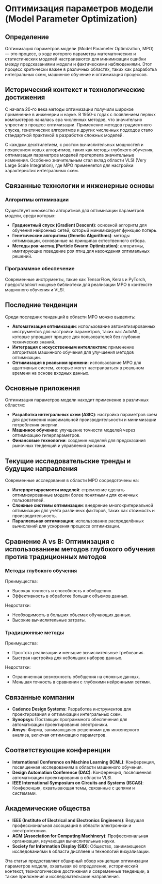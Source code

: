 # Оптимизация параметров модели (Model Parameter Optimization)

## Определение

Оптимизация параметров модели (Model Parameter Optimization, MPO) — это процесс, в ходе которого параметры математических и статистических моделей настраиваются для минимизации ошибки между предсказаниями модели и фактическими наблюдениями. Этот процесс критически важен в различных областях, таких как разработка интегральных схем, машинное обучение и оптимизация процессов.

## Исторический контекст и технологические достижения

С начала 20-го века методы оптимизации получили широкое применение в инженерии и науке. В 1950-х годах с появлением первых компьютеров началась эра численных методов, что значительно упростило процесс оптимизации. Применение методов градиентного спуска, генетических алгоритмов и других численных подходов стало стандартной практикой в разработке сложных моделей.

С каждым десятилетием, с ростом вычислительных мощностей и появлением новых алгоритмов, таких как методы глубокого обучения, оптимизация параметров моделей претерпела значительные изменения. Особенно значительным стал вклад области VLSI (Very Large Scale Integration), где MPO применяется для настройки характеристик интегральных схем.

## Связанные технологии и инженерные основы

### Алгоритмы оптимизации

Существует множество алгоритмов для оптимизации параметров модели, среди которых:

- **Градиентный спуск (Gradient Descent)**: основной алгоритм для обучения нейронных сетей, который минимизирует функцию потерь.
- **Генетические алгоритмы (Genetic Algorithms)**: методы оптимизации, основанные на принципах естественного отбора.
- **Методы роя частиц (Particle Swarm Optimization)**: алгоритмы, имитирующие поведение роя птиц для нахождения оптимальных решений.

### Программное обеспечение

Современные инструменты, такие как TensorFlow, Keras и PyTorch, предоставляют мощные библиотеки для реализации MPO в контексте машинного обучения и VLSI.

## Последние тенденции

Среди последних тенденций в области MPO можно выделить:

- **Автоматизация оптимизации**: использование автоматизированных инструментов для настройки параметров, таких как AutoML, которые упрощают процесс для пользователей без глубоких технических знаний.
- **Интеграция с искусственным интеллектом**: применение алгоритмов машинного обучения для улучшения методов оптимизации.
- **Оптимизация в реальном времени**: использование MPO для адаптивных систем, которые могут настраиваться в реальном времени на основе входных данных.

## Основные приложения

Оптимизация параметров модели находит применение в различных областях:

- **Разработка интегральных схем (ASIC)**: настройка параметров схем для достижения максимальной производительности и минимизации потребления энергии.
- **Машинное обучение**: улучшение точности моделей через оптимизацию гиперпараметров.
- **Финансовые технологии**: создание моделей для предсказания рыночных тенденций и управления рисками.

## Текущие исследовательские тренды и будущие направления

Современные исследования в области MPO сосредоточены на:

- **Интерпретируемости моделей**: стремление сделать оптимизированные модели более понятными для конечных пользователей.
- **Сложные системы оптимизации**: внедрение многокритериальной оптимизации для учёта различных факторов, таких как стоимость и производительность.
- **Параллельная оптимизация**: использование распределённых вычислений для ускорения процесса оптимизации.

## Сравнение A vs B: Оптимизация с использованием методов глубокого обучения против традиционных методов

### Методы глубокого обучения

Преимущества:
- Высокая точность и способность к обобщению.
- Эффективность в обработке больших объемов данных.

Недостатки:
- Необходимость в больших объемах обучающих данных.
- Высокие вычислительные затраты.

### Традиционные методы

Преимущества:
- Простота реализации и меньшие вычислительные требования.
- Быстрая настройка для небольших наборов данных.

Недостатки:
- Ограниченная возможность обобщения на сложных данных.
- Меньшая точность в сравнении с глубокими нейронными сетями.

## Связанные компании

- **Cadence Design Systems**: Разработка инструментов для проектирования и оптимизации интегральных схем.
- **Synopsys**: Поставщик программного обеспечения для автоматизации проектирования электроники.
- **Ansys**: Фирма, занимающаяся решениями для инженерного анализа, включая оптимизацию параметров.

## Соответствующие конференции

- **International Conference on Machine Learning (ICML)**: Конференция, посвященная исследованиям в области машинного обучения.
- **Design Automation Conference (DAC)**: Конференция, посвященная автоматизации проектирования в области VLSI.
- **IEEE International Symposium on Circuits and Systems (ISCAS)**: Конференция, охватывающая темы, связанные с цепями и системами.

## Академические общества

- **IEEE (Institute of Electrical and Electronics Engineers)**: Ведущая профессиональная ассоциация в области электроники и электротехники.
- **ACM (Association for Computing Machinery)**: Профессиональная организация, изучающая вычислительные науки.
- **Society for Information Display (SID)**: Общество, занимающееся исследованиями в области дисплеев и технологий визуализации.

Эта статья предоставляет обширный обзор концепции оптимизации параметров модели, охватывая её определение, исторический контекст, технологические достижения и современные тенденции, а также приложения и исследовательские направления.